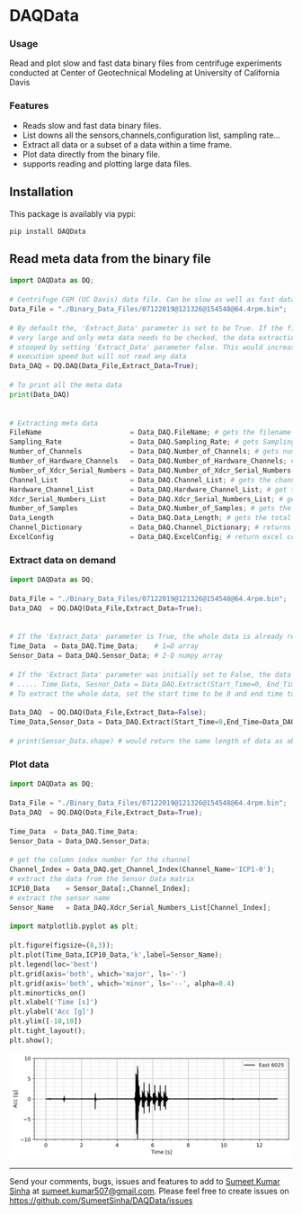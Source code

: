 DAQData
=========

### Usage

Read and plot slow and fast data binary files from centrifuge experiments conducted at Center of Geotechnical Modeling at University of California Davis

### Features
* Reads slow and fast data binary files.
* List downs all the sensors,channels,configuration list, sampling rate...
* Extract all data or a subset of a data within a time frame.
* Plot data directly from the binary file.
* supports reading and plotting large data files.

## Installation
This package is availably via pypi:
```
pip install DAQData
```

## Read meta data from the binary file
```python
import DAQData as DQ;

# Centrifuge CGM (UC Davis) data file. Can be slow as well as fast data 
Data_File = "./Binary_Data_Files/07122019@121326@154548@64.4rpm.bin";

# By default the, 'Extract_Data' parameter is set to be True. If the files are
# very large and only meta data needs to be checked, the data extraction can be
# stooped by setting 'Extract_Data' parameter false. This would increase the
# execution speed but will not read any data 
Data_DAQ = DQ.DAQ(Data_File,Extract_Data=True);

# To print all the meta data 
print(Data_DAQ)


# Extracting meta data
FileName                      = Data_DAQ.FileName; # gets the filename
Sampling_Rate                 = Data_DAQ.Sampling_Rate; # gets Sampling_Rate
Number_of_Channels            = Data_DAQ.Number_of_Channels; # gets number of channels
Number_of_Hardware_Channels   = Data_DAQ.Number_of_Hardware_Channels; # gets number of hardware channels
Number_of_Xdcr_Serial_Numbers = Data_DAQ.Number_of_Xdcr_Serial_Numbers # gets number of Xdcr_Serial Numbers (also referred as sensors)
Channel_List                  = Data_DAQ.Channel_List; # gets the channel list
Hardware_Channel_List         = Data_DAQ.Hardware_Channel_List; # get the hardware channel list
Xdcr_Serial_Numbers_List      = Data_DAQ.Xdcr_Serial_Numbers_List; # gets the sensor list 
Number_of_Samples             = Data_DAQ.Number_of_Samples; # gets the total number of samples per sensor 
Data_Length                   = Data_DAQ.Data_Length; # gets the total data length in the binary file. Number_of_Samples*Number_of_sensors
Channel_Dictionary            = Data_DAQ.Channel_Dictionary; # returns a dictionary of channel name to the column number in data 
ExcelConfig                   = Data_DAQ.ExcelConfig; # return excel configuration file as a csv string 

```
### Extract data on demand

```python
import DAQData as DQ;

Data_File = "./Binary_Data_Files/07122019@121326@154548@64.4rpm.bin";
Data_DAQ  = DQ.DAQ(Data_File,Extract_Data=True);


# If the 'Extract_Data' parameter is True, the whole data is already read and extracted and can be easily retrieved as
Time_Data  = Data_DAQ.Time_Data;    # 1=D array 
Sensor_Data = Data_DAQ.Sensor_Data; # 2-D numpy array

# If the 'Extract_Data' parameter was initially set to False, the data can be extracted on demand by defining the start and end time
# ..... Time_Data, Sesnor_Data = Data_DAQ.Extract(Start_Time=0, End_Time=10)
# To extract the whole data, set the start time to be 0 and end time to be Number_of_Samples/Sampling_Rate

Data_DAQ  = DQ.DAQ(Data_File,Extract_Data=False);
Time_Data,Sensor_Data = Data_DAQ.Extract(Start_Time=0,End_Time=Data_DAQ.Number_of_Samples/Data_DAQ.Sampling_Rate);

# print(Sensor_Data.shape) # would return the same length of data as above 

```
### Plot data 

```python
import DAQData as DQ;

Data_File = "./Binary_Data_Files/07122019@121326@154548@64.4rpm.bin";
Data_DAQ  = DQ.DAQ(Data_File,Extract_Data=True);

Time_Data  = Data_DAQ.Time_Data; 
Sensor_Data = Data_DAQ.Sensor_Data;

# get the column index number for the channel
Channel_Index = Data_DAQ.get_Channel_Index(Channel_Name='ICP1-0');
# extract the data from the Sensor Data matrix
ICP10_Data    = Sensor_Data[:,Channel_Index];
# extract the sensor name
Sensor_Name   = Data_DAQ.Xdcr_Serial_Numbers_List[Channel_Index];

import matplotlib.pyplot as plt;

plt.figure(figsize=(8,3));
plt.plot(Time_Data,ICP10_Data,'k',label=Sensor_Name);
plt.legend(loc='best')
plt.grid(axis='both', which='major', ls='-')
plt.grid(axis='both', which='minor', ls='--', alpha=0.4)
plt.minorticks_on()
plt.xlabel('Time [s]')
plt.ylabel('Acc [g]')
plt.ylim([-10,10])
plt.tight_layout();
plt.show();


```
![example3](https://raw.githubusercontent.com/SumeetSinha/DAQData/master/Input_Motion.png)

----

Send your comments, bugs, issues and features to add to [Sumeet Kumar Sinha](http://www.sumeetksinha.com) at sumeet.kumar507@gmail.com. 
Please feel free to create issues on https://github.com/SumeetSinha/DAQData/issues